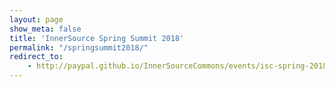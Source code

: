 ```yaml
---
layout: page
show_meta: false
title: 'InnerSource Spring Summit 2018'       
permalink: "/springsummit2018/"
redirect_to: 
    - http://paypal.github.io/InnerSourceCommons/events/isc-spring-2018/
---
```

